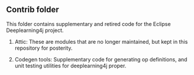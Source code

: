 Contrib folder
---------------------------

This folder contains supplementary and retired code for the Eclipse Deeplearning4j project.

1. Attic: These are modules that are no longer maintained, but kept in this repository for posterity.

2. Codegen tools: Supplementary code for generating op definitions, and unit testing utilities for deeplearning4j
proper.